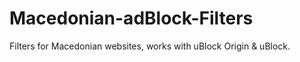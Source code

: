 # Macedonian-adBlock-Filters
Filters for Macedonian websites, works with uBlock Origin &amp; uBlock.
